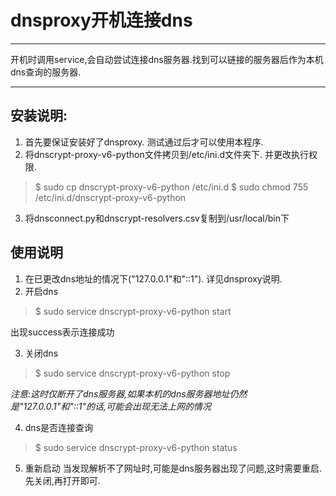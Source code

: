 # dnsproxy开机连接dns

---
开机时调用service,会自动尝试连接dns服务器.找到可以链接的服务器后作为本机dns查询的服务器.

---
## 安装说明:
1. 首先要保证安装好了dnsproxy. 测试通过后才可以使用本程序.
2. 将dnscrypt-proxy-v6-python文件拷贝到/etc/ini.d文件夹下. 并更改执行权限.

  > $ sudo cp dnscrypt-proxy-v6-python /etc/ini.d
  > $ sudo chmod 755 /etc/ini.d/dnscrypt-proxy-v6-python

3. 将dnsconnect.py和dnscrypt-resolvers.csv复制到/usr/local/bin下

## 使用说明
1. 在已更改dns地址的情况下("127.0.0.1"和"::1"). 详见dnsproxy说明.
2. 开启dns
  > $ sudo service dnscrypt-proxy-v6-python start
  
  出现success表示连接成功
  
3. 关闭dns

  > $ sudo service dnscrypt-proxy-v6-python stop
  
  *注意:这时仅断开了dns服务器,如果本机的dns服务器地址仍然是"127.0.0.1"和"::1"的话,可能会出现无法上网的情况*
  
4. dns是否连接查询
 
  > $ sudo service dnscrypt-proxy-v6-python status
  
5. 重新启动
 当发现解析不了网址时,可能是dns服务器出现了问题,这时需要重启.
 先关闭,再打开即可.
